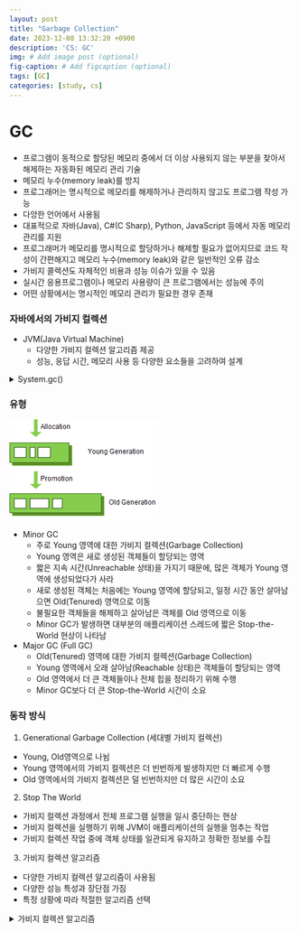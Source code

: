 ```yaml
---
layout: post
title: "Garbage Collection"
date: 2023-12-08 13:32:20 +0900
description: 'CS: GC'
img: # Add image post (optional)
fig-caption: # Add figcaption (optional)
tags: [GC]
categories: [study, cs]
---
```

# GC

- 프로그램이 동적으로 할당된 메모리 중에서 더 이상 사용되지 않는 부분을 찾아서 해제하는 자동화된 메모리 관리 기술
- 메모리 누수(memory leak)를 방지
- 프로그래머는 명시적으로 메모리를 해제하거나 관리하지 않고도 프로그램 작성 가능
- 다앙한 언어에서 사용됨
- 대표적으로 자바(Java), C#(C Sharp), Python, JavaScript 등에서 자동 메모리 관리를 지원
- 프로그래머가 메모리를 명시적으로 할당하거나 해제할 필요가 없어지므로 코드 작성이 간편해지고 메모리 누수(memory leak)와 같은 일반적인 오류 감소
- 가비지 콜렉션도 자체적인 비용과 성능 이슈가 있을 수 있음
- 실시간 응용프로그램이나 메모리 사용량이 큰 프로그램에서는 성능에 주의
- 어떤 상황에서는 명시적인 메모리 관리가 필요한 경우 존재

### 자바에서의 가비지 컬렉션

- JVM(Java Virtual Machine)
  - 다양한 가비지 컬렉션 알고리즘 제공
  - 성능, 응답 시간, 메모리 사용 등 다양한 요소들을 고려하여 설계
<details>
  <summary>System.gc()</summary>
  <ul>
    <li>Java에서 가비지 컬렉션을 명시적으로 실행하도록 요청하는 메서드</li>
    <li>시스템 성능에 영향을 미치기 때문에 권장되지 않음</li>
      <details>
        <summary>가비지 컬렉션을 명시적으로 호출하는 것이 권장되지 않는 이유</summary>
        <ol>
          <li>성능 저하의 가능성</li>
          <li>플랫폼 의존성</li>
          <li>가비지 컬렉션은 자동으로 실행되어야 함</li>
        </ol>
      </details>
    
  </ul>
</details>



### 유형

![Untitled](/assets/img/posts/study/cs/231205-231208/gc/Untitled%2014.png)

- Minor GC
  - 주로 Young 영역에 대한 가비지 컬렉션(Garbage Collection)
  - Young 영역은 새로 생성된 객체들이 할당되는 영역
  - 짧은 지속 시간(Unreachable 상태)을 가지기 때문에, 많은 객체가 Young 영역에 생성되었다가 사라
  - 새로 생성된 객체는 처음에는 Young 영역에 할당되고, 일정 시간 동안 살아남으면 Old(Tenured) 영역으로 이동
  - 불필요한 객체들을 해제하고 살아남은 객체를 Old 영역으로 이동
  - Minor GC가 발생하면 대부분의 애플리케이션 스레드에 짧은 Stop-the-World 현상이 나타남
- Major GC (Full GC)
  - Old(Tenured) 영역에 대한 가비지 컬렉션(Garbage Collection)
  - Young 영역에서 오래 살아남(Reachable 상태)은 객체들이 할당되는 영역
  - Old 영역에서 더 큰 객체들이나 전체 힙을 정리하기 위해 수행
  - Minor GC보다 더 큰 Stop-the-World 시간이 소요

### 동작 방식

1. Generational Garbage Collection (세대별 가비지 컬렉션)
  - Young, Old영역으로 나뉨
  - Young 영역에서의 가비지 컬렉션은 더 빈번하게 발생하지만 더 빠르게 수행
  - Old 영역에서의 가비지 컬렉션은 덜 빈번하지만 더 많은 시간이 소요
2. Stop The World
  - 가비지 컬렉션 과정에서 전체 프로그램 실행을 일시 중단하는 현상
  - 가비지 컬렉션을 실행하기 위해 JVM이 애플리케이션의 실행을 멈추는 작업
  - 가비지 컬렉션 작업 중에 객체 상태를 일관되게 유지하고 정확한 정보를 수집
3. 가비지 컬렉션 알고리즘
  - 다양한 가비지 컬렉션 알고리즘이 사용됨
  - 다양한 성능 특성과 장단점 가짐
  - 특정 상황에 따라 적절한 알고리즘 선택
<details>
  <summary>가비지 컬렉션 알고리즘</summary>
  <details>
    <summary>Mark and Sweep</summary>
    <ul>
      <li>메모리에서 사용하지 않는 객체를 찾아내고 해제하는 데 사용</li>
      <ul>
        <li><strong>1. Mark (표시)</strong>
          <ul>
            <li>가비지 컬렉터는 루트(root) 객체들을 시작으로 모든 도달 가능한 객체를 식별하고 표시</li>
            <li>루트 객체는 직접적으로 참조되는 객체로, 전역 변수, 스택 변수 등이 포함</li>
            <li>도달 가능한 모든 객체를 표시하는 데에는 그래프 탐색이나 다른 유사한 알고리즘을 사용 가능</li>
            <li>표시된 객체는 "마크"되었다고 표현되며, 이는 나중에 해제 대상이 아님을 나타냄</li>
          </ul>
        </li>
        <li><strong>2. Sweep (청소)</strong>
          <ul>
            <li>"Mark" 단계 이후에는 "Sweep" 단계로 이동. 이표시되지 않은 모든 객체를 해제</li>
            <li>가비지 컬렉터는 메모리를 순회하면서 마크되지 않은 객체를 찾아내어 해제하고, 해당 메모리를 사용 가능한 상태로 만듦</li>
            <li>사용하지 않는 객체를 실제로 제거하고 메모리 공간을 회수하기 위함</li>
          </ul>
        </li>
        <li><strong>3. Compact (압축, 일부 구현에서만)</strong>
          <ul>
            <li>일부 Mark and Sweep 알고리즘은 Compact(압축) 단계를 추가로 수행가능</li>
            <li>메모리를 압축하여 빈 공간을 줄이는 작업</li>
            <li>압축은 메모리 단편화를 최소화하고 연속적인 블록으로 만들어 성능을 향상. 하지만 추가적인 비용 발생 가능</li>
          </ul>
        </li>
      </ul>
    </ul>
  </details>

  <ul>
    <li>Serial</li>
    <li>Parallel</li>
    <li>CMS(Concurrent Mark-Sweep)</li>
    <li>G1(Garbage-First)</li>
  </ul>

</details>
